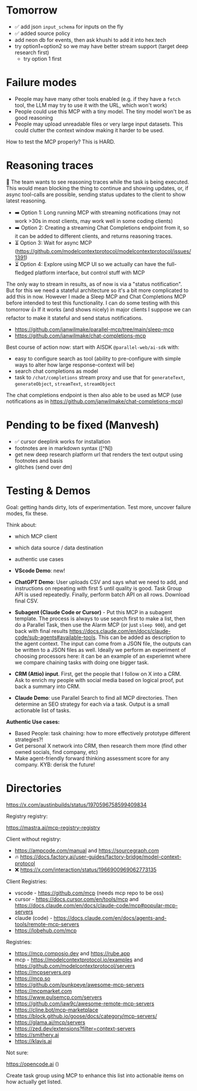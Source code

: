 # Tomorrow

- ✅ add json `input_schema` for inputs on the fly
- ✅ added source policy
- add neon db for events, then ask khushi to add it into hex.tech
- try option1+option2 so we may have better stream support (target deep research first)
  - try option 1 first

# Failure modes

- People may have many other tools enabled (e.g. if they have a `fetch` tool, the LLM may try to use it with the URL, which won't work)
- People could use this MCP with a tiny model. The tiny model won't be as good reasoning
- People may upload unreadable files or very large input datasets. This could clutter the context window making it harder to be used.

How to test the MCP properly? This is HARD.

# Reasoning traces

🤔 The team wants to see reasoning traces while the task is being executed. This would mean blocking the thing to continue and showing updates, or, if async tool-calls are possible, sending status updates to the client to show latest reasoning.

- ➡️ Option 1: Long running MCP with streaming notifications (may not work >30s in most clients, may work well in some coding clients)
- ➡️ Option 2: Creating a streaming Chat Completions endpoint from it, so it can be added to different clients, and returns reasoning traces.
- ⏳ Option 3: Wait for async MCP (https://github.com/modelcontextprotocol/modelcontextprotocol/issues/1391)
- ⏳ Option 4: Explore using MCP UI so we actually can have the full-fledged platform interface, but control stuff with MCP

The only way to stream in results, as of now is via a "status notification". But for this we need a stateful architecture so it's a bit more complicated to add this in now. However I made a Sleep MCP and Chat Completions MCP before intended to test this functionality. I can do some testing with this tomorrow :+1: If it works (and shows nicely) in major clients I suppose we can refactor to make it stateful and send status notifications.

- https://github.com/janwilmake/parallel-mcp/tree/main/sleep-mcp
- https://github.com/janwilmake/chat-completions-mcp

Best course of action now: start with AISDK `@parallel-web/ai-sdk` with:

- easy to configure search as tool (ability to pre-configure with simple ways to alter how large response-context will be)
- search chat completions as model
- task to `/chat/completions` stream proxy and use that for `generateText`, `generateObject`, `streamText`, `streamObject`

The chat completions endpoint is then also able to be used as MCP (use notifications as in https://github.com/janwilmake/chat-completions-mcp)

# Pending to be fixed (Manvesh)

- ✅ cursor deeplink works for installation
- footnotes are in markdown syntax ([^N])
- get new deep research platform url that renders the text output using footnotes and basis
- glitches (send over dm)

# Testing & Demos

Goal: getting hands dirty, lots of experimentation. Test more, uncover failure modes, fix these.

Think about:

- which MCP client
- which data source / data destination
- authentic use cases

- **VScode Demo**: new!

- **ChatGPT Demo**: User uploads CSV and says what we need to add, and instructions on repeating with first 5 until quality is good. Task Group API is used repeatedly. Finally, perform batch API on all rows. Download final CSV.

- **Subagent (Claude Code or Cursor)** - Put this MCP in a subagent template. The process is always to use search first to make a list, then do a Parallel Task, then use the Alarm MCP (or just `sleep 900`), and get back with final results https://docs.claude.com/en/docs/claude-code/sub-agents#available-tools. This can be added as description to the agent context. The input can come from a JSON file, the outputs can be written to a JSON files as well. Ideally we perform an experiment of choosing processors here: it can be an example of an experiemnt where we compare chaining tasks with doing one bigger task.

- **CRM (Attio) input**. First, get the people that I follow on X into a CRM. Ask to enrich my people with social media based on logical proof, put back a summary into CRM.

- **Claude Demo**: use Parallel Search to find all MCP directories. Then determine an SEO strategy for each via a task. Output is a small actionable list of tasks.

**Authentic Use cases:**

- Based People: task chaining: how to more effectively prototype different strategies?!
- Get personal X network into CRM, then research them more (find other owned socials, find company, etc)
- Make agent-friendly forward thinking assessment score for any company. KYB: derisk the future!

# Directories

https://x.com/austinbuilds/status/1970596758599409834

Registry registry:

https://mastra.ai/mcp-registry-registry

Client without registry:

- https://ampcode.com/manual and https://sourcegraph.com
- 🔥 https://docs.factory.ai/user-guides/factory-bridge/model-context-protocol
- ❌ https://x.com/interaction/status/1966900969062773135

Client Registries:

- vscode - https://github.com/mcp (needs mcp repo to be oss)
- cursor - https://docs.cursor.com/en/tools/mcp and https://docs.claude.com/en/docs/claude-code/mcp#popular-mcp-servers
- claude (code) - https://docs.claude.com/en/docs/agents-and-tools/remote-mcp-servers
- https://lobehub.com/mcp

Registries:

- https://mcp.composio.dev and https://rube.app
- mcp - https://modelcontextprotocol.io/examples and https://github.com/modelcontextprotocol/servers
- https://mcpservers.org
- https://mcp.so
- https://github.com/punkpeye/awesome-mcp-servers
- https://mcpmarket.com
- https://www.pulsemcp.com/servers
- https://github.com/jaw9c/awesome-remote-mcp-servers
- https://cline.bot/mcp-marketplace
- https://block.github.io/goose/docs/category/mcp-servers/
- https://glama.ai/mcp/servers
- https://zed.dev/extensions?filter=context-servers
- https://smithery.ai
- https://klavis.ai

Not sure:

https://opencode.ai ()

Create task group using MCP to enhance this list into actionable items on how actually get listed.
